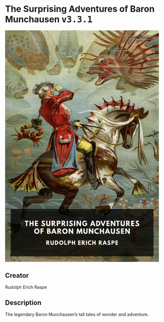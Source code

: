 
# The Surprising Adventures of Baron Munchausen <kbd>v3.3.1</kbd>

<center>
  <img src="./cover-1024.jpg"/>
</center>

## Creator
Rudolph Erich Raspe

## Description
The legendary Baron Munchausen’s tall tales of wonder and adventure.
